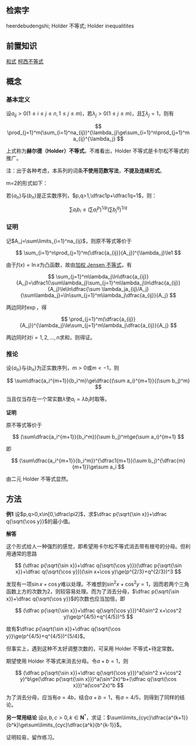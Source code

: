 ## 检索字

heerdebudengshi; Holder 不等式; Holder inequalitites

## 前置知识

[和式](heshi.md) [柯西不等式](kexibudengshi.md)

## 概念

### 基本定义

 设$a_{ij}>0(1\le i\le j\le n,1\le j\le m)$，若$\lambda_j>0(1\le j\le m)$，且$\sum\lambda_j=1$，则有

$$
\prod_{j=1}^m(\sum_{i=1}^na_{ij})^{\lambda_j}\ge\sum_{i=1}^n\prod_{j=1}^ma_{ij}^{\lambda_j}
$$

上式称为**赫尔德（Holder）不等式**。不难看出，Holder 不等式是卡尔松不等式的推广。

注：出于各种考虑，本系列的词条**不使用范数写法**，**不提及连续形式**。

m=2的形式如下：

若$\{a_n\}$与$\{b_n\}$是正实数序列，$p,q>1,\dfrac1p+\dfrac1q=1$，则：

$$
\sum a_ib_i\le(\sum a_i^p)^{1/p}(\sum b_j^q)^{1/q}
$$


### 证明

记$A_j=\sum\limits_{i=1}^na_{ij}$，则原不等式等价于

$$
\sum_{i=1}^n\prod_{j=1}^m(\dfrac{a_{ij}}{A_j})^{\lambda_j}\le1
$$

由于$f(x)=\ln x$为凸函数，故由[加权 Jensen 不等式](qinshengbudengshi.md)，有

$$
\sum_{j=1}^m\lambda_j\ln\dfrac{a_{ij}}{A_j}=\dfrac1{\sum\lambda_j}\sum_{j=1}^m\lambda_j\ln\dfrac{a_{ij}}{A_j}\le\ln\dfrac{\sum \lambda_ja_{ij}/A_j}{\sum\lambda_j}=\ln\sum_{j=1}^m\lambda_j\dfrac{a_{ij}}{A_j}
$$

两边同时$\exp$，得

$$
\prod_{j=1}^m(\dfrac{a_{ij}}{A_j})^{\lambda_j}\le\sum_{j=1}^m\lambda_j\dfrac{a_{ij}}{A_j}
$$

两边同时对$i=1,2,...,n$求和，则得证。

### 推论

设$\{a_n\}$与$\{b_n\}$为正实数序列，$m>0$或$m<-1$，则

$$
\sum\dfrac{a_i^{m+1}}{b_i^m}\ge\dfrac{(\sum a_i)^{m+1}}{(\sum b_j)^m}
$$

当且仅当存在一个常实数$\lambda$使$a_i=\lambda b_i$时取等。

**证明**

原不等式等价于

$$
(\sum\dfrac{a_i^{m+1}}{b_i^m})(\sum b_j)^m\ge(\sum a_i)^{m+1}
$$

即

$$
(\sum\dfrac{a_i^{m+1}}{b_i^m})^{\dfrac1{m+1}}(\sum b_j)^{\dfrac{m}{m+1}}\ge\sum a_i
$$

由二元 Holder 不等式显然。

## 方法

**例1** 设$p,q>0,x\in[0,\dfrac\pi2]$，求$\dfrac p{\sqrt{\sin x}}+\dfrac q{\sqrt{\cos y}}$的最小值。

**解答**

这个形式给人一种强烈的感觉，即希望用卡尔松不等式消去带有根号的分母。但利用通常的思路

$$
(\dfrac p{\sqrt{\sin x}}+\dfrac q{\sqrt{\cos y}})(\dfrac p{\sqrt{\sin x}}+\dfrac q{\sqrt{\cos y}})(\sin x+\cos y)\ge(p^{2/3}+q^{2/3})^3
$$

发现有一项$\sin x+\cos y$难以处理。不难想到$\sin^2x+\cos^2y=1$，因而若两个三角函数上方的次数为2，则较容易处理。而为了消去分母，$\dfrac p{\sqrt{\sin x}}+\dfrac q{\sqrt{\cos y}}$的次数也应当加倍，即

$$
(\dfrac p{\sqrt{\sin x}}+\dfrac q{\sqrt{\cos y}})^4(\sin^2 x+\cos^2 y)\ge(p^{4/5}+q^{4/5})^5
$$

故有$\dfrac p{\sqrt{\sin x}}+\dfrac q{\sqrt{\cos y}}\ge(p^{4/5}+q^{4/5})^{5/4}$。

但事实上，遇到这种不太好调整次数的，可采用 Holder 不等式+待定常数。

期望使用 Holder 不等式来消去分母。令$a+b=1$，则

$$
(\dfrac p{\sqrt{\sin x}}+\dfrac q{\sqrt{\cos y}})^a(\sin^2 x+\cos^2 y)^b\ge(\dfrac p{\sqrt{\sin x}})^a(\sin^2x)^b+(\dfrac q{\sqrt{\cos x}})^a(\cos^2x)^b
$$

为了消去分母，应当有$a=4b$，结合$a+b=1$，有$a=4/5$，则得到了同样的结论。

**另一常用结论** 设$a,b,c>0,k\in\textbf{N}^*$，求证：$\sum\limits_{cyc}\dfrac{a^{k+1}}{b^k}\ge\sum\limits_{cyc}\dfrac{a^k}{b^{k-1}}$。

证明较易，留作练习。